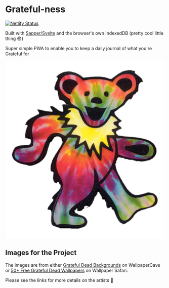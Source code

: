 # Grateful-ness

[![Netlify Status](https://api.netlify.com/api/v1/badges/90c393f2-19d8-41fc-8c4e-f4a16478c8e3/deploy-status)](https://app.netlify.com/sites/vigorous-lovelace-e8f335/deploys)

Built with [Sapper/Svelte](https://github.com/sveltejs/sapper) and the browser's own IndexedDB (pretty cool little thing :sunglasses:)

Super simple PWA to enable you to keep a daily journal of what you're Grateful for

![dancing bear](https://github.com/Banjerr/Grateful-ness/blob/master/static/dancing-bear.png)

## Images for the Project 

The images are from either [Grateful Dead Backgrounds](https://wallpapercave.com/grateful-dead-backgrounds) on WallpaperCave or [50+ Free Grateful Dead Wallpapers](https://wallpapersafari.com/free-grateful-dead-wallpaper/) on Wallpaper Safari.

Please see the links for more details on the artists :art:
